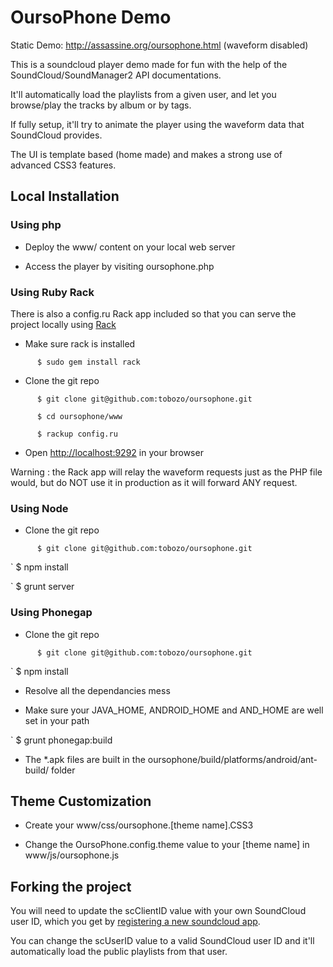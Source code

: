 # OursoPhone Demo

Static Demo: http://assassine.org/oursophone.html (waveform disabled)


This is a soundcloud player demo made for fun with the help of the SoundCloud/SoundManager2 API documentations.

It'll automatically load the playlists from a given user, and let you browse/play the tracks by album or by tags.

If fully setup, it'll try to animate the player using the waveform data that SoundCloud provides.

The UI is template based (home made) and makes a strong use of advanced CSS3 features.

## Local Installation


### Using php

* Deploy the www/ content on your local web server

* Access the player by visiting oursophone.php


### Using Ruby Rack

There is also a config.ru Rack app included so that you can serve the project locally using [Rack](http://rack.github.com)

* Make sure rack is installed

`      $ sudo gem install rack`

* Clone the git repo

`      $ git clone git@github.com:tobozo/oursophone.git`

`      $ cd oursophone/www`

`      $ rackup config.ru`

* Open [http://localhost:9292](http://localhost:9292) in your browser

Warning : the Rack app will relay the waveform requests just as the PHP file would, but do NOT use it in production as it will forward ANY request.


### Using Node

* Clone the git repo

`      $ git clone git@github.com:tobozo/oursophone.git`

`      $ npm install

`      $ grunt server


### Using Phonegap

* Clone the git repo

`      $ git clone git@github.com:tobozo/oursophone.git`

`      $ npm install

* Resolve all the dependancies mess

* Make sure your JAVA_HOME, ANDROID_HOME and AND_HOME are well set in your path

`      $ grunt phonegap:build

* The *.apk files are built in the oursophone/build/platforms/android/ant-build/ folder


## Theme Customization

* Create your www/css/oursophone.[theme name].CSS3

* Change the OursoPhone.config.theme value to your [theme name] in www/js/oursophone.js


## Forking the project

You will need to update the scClientID value with your own SoundCloud user ID, which you get by [registering a new soundcloud app](http://soundcloud.com/you/apps/new).

You can change the scUserID value to a valid SoundCloud user ID and it'll automatically load the public playlists from that user.
